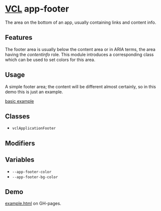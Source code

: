 # [VCL](https://github.com/vcl/vcl/doc) app-footer

The area on the bottom of an app, usually containing links and content info.

## Features

The footer area is usually below the content area or in ARIA terms,
the area having the _contentinfo_ role.
This module introduces a corresponding class which can be used to set colors
for this area.

## Usage

A simple footer area; the content will be different almost certainly, so in this
demo this is just an example.

[basic example](/demo/example.html)

## Classes

- `vclApplicationFooter`

## Modifiers

## Variables

- `--app-footer-color`
- `--app-footer-bg-color`

## Demo

[example.html](/demo/example.html) on GH-pages.
